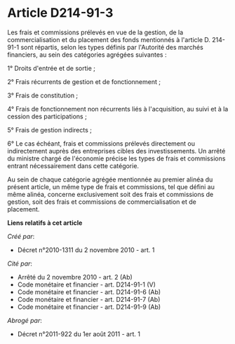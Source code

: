 # Article D214-91-3

Les frais et commissions prélevés en vue de la gestion, de la commercialisation et du placement des fonds mentionnés à
l'article D. 214-91-1 sont répartis, selon les types définis par l'Autorité des marchés financiers, au sein des catégories
agrégées suivantes : 

1° Droits d'entrée et de sortie ; 

2° Frais récurrents de gestion et de fonctionnement ; 

3° Frais de constitution ; 

4° Frais de fonctionnement non récurrents liés à l'acquisition, au suivi et à la cession des participations ; 

5° Frais de gestion indirects ; 

6° Le cas échéant, frais et commissions prélevés directement ou indirectement auprès des entreprises cibles des
investissements. Un arrêté du ministre chargé de l'économie précise les types de frais et commissions entrant nécessairement
dans cette catégorie. 

Au sein de chaque catégorie agrégée mentionnée au premier alinéa du présent article, un même type de frais et commissions,
tel que défini au même alinéa, concerne exclusivement soit des frais et commissions de gestion, soit des frais et commissions
de commercialisation et de placement.

**Liens relatifs à cet article**

_Créé par_:

  - Décret n°2010-1311 du 2 novembre 2010 - art. 1

_Cité par_:

  - Arrêté du 2 novembre 2010 - art. 2 (Ab)
  - Code monétaire et financier - art. D214-91-1 (V)
  - Code monétaire et financier - art. D214-91-6 (Ab)
  - Code monétaire et financier - art. D214-91-7 (Ab)
  - Code monétaire et financier - art. D214-91-9 (Ab)

_Abrogé par_:

  - Décret n°2011-922 du 1er août 2011 - art. 1
